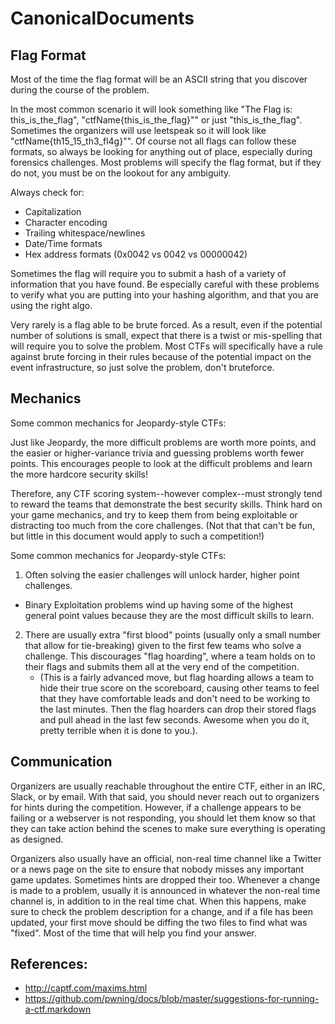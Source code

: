 # CanonicalDocuments
## Flag Format

Most of the time the flag format will be an ASCII string that you discover during the course of the problem.

In the most common scenario it will look something like "The Flag is: this_is_the_flag", "ctfName{this_is_the_flag}"" or just "this_is_the_flag". Sometimes the organizers will use leetspeak so it will look like "ctfName{th15_15_th3_fl4g}"". Of course not all flags can follow these formats, so always be looking for anything out of place, especially during forensics challenges.
Most problems will specify the flag format, but if they do not, you must be on the lookout for any ambiguity.

Always check for:

* Capitalization
* Character encoding
* Trailing whitespace/newlines
* Date/Time formats
* Hex address formats (0x0042 vs 0042 vs 00000042)

Sometimes the flag will require you to submit a hash of a variety of information that you have found. Be especially careful with these problems to verify what you are putting into your hashing algorithm, and that you are using the right algo.

Very rarely is a flag able to be brute forced. As a result, even if the potential number of solutions is small, expect that there is a twist or mis-spelling that will require you to solve the problem. Most CTFs will specifically have a rule against brute forcing in their rules because of the potential impact on the event infrastructure, so just solve the problem, don't bruteforce.



## Mechanics

Some common mechanics for Jeopardy-style CTFs:

Just like Jeopardy, the more difficult problems are worth more points, and the easier or higher-variance trivia and guessing problems worth fewer points. This encourages people to look at the difficult problems and learn the more hardcore security skills!

Therefore, any CTF scoring system--however complex--must strongly tend to reward the teams that demonstrate the best security skills. Think hard on your game mechanics, and try to keep them from being exploitable or distracting too much from the core challenges. (Not that that can't be fun, but little in this document would apply to such a competition!)

Some common mechanics for Jeopardy-style CTFs:

1. Often solving the easier challenges will unlock harder, higher point challenges.
  * Binary Exploitation problems wind up having some of the highest general point values because they are the most difficult skills to learn.
2. There are usually extra "first blood" points (usually only a small number that allow for tie-breaking) given to the first few teams who solve a challenge. This discourages "flag hoarding", where a team holds on to their flags and submits them all at the very end of the competition.
   * (This is a fairly advanced move, but flag hoarding allows a team to hide their true score on the scoreboard, causing other teams to feel that they have comfortable leads and don't need to be working to the last minutes. Then the flag hoarders can drop their stored flags and pull ahead in the last few seconds. Awesome when you do it, pretty terrible when it is done to you.).


## Communication 

Organizers are usually reachable throughout the entire CTF, either in an IRC, Slack, or by email. With that said, you should never reach out to organizers for hints during the competition. However, if a challenge appears to be failing or a webserver is not responding, you should let them know so that they can take action behind the scenes to make sure everything is operating as designed. 

Organizers also usually have an official, non-real time channel like a Twitter or a news page on the site to ensure that nobody misses any important game updates. Sometimes hints are dropped their too. Whenever a change is made to a problem, usually it is announced in whatever the non-real time channel is, in addition to in the real time chat. When this happens, make sure to check the problem description for a change, and if a file has been updated, your first move should be diffing the two files to find what was "fixed". Most of the time that will help you find your answer.



## References:
* <http://captf.com/maxims.html>
* <https://github.com/pwning/docs/blob/master/suggestions-for-running-a-ctf.markdown>